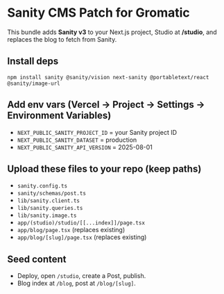 # Sanity CMS Patch for Gromatic

This bundle adds **Sanity v3** to your Next.js project, Studio at **/studio**, and replaces the blog to fetch from Sanity.

## Install deps
```
npm install sanity @sanity/vision next-sanity @portabletext/react @sanity/image-url
```

## Add env vars (Vercel → Project → Settings → Environment Variables)
- `NEXT_PUBLIC_SANITY_PROJECT_ID` = your Sanity project ID
- `NEXT_PUBLIC_SANITY_DATASET` = production
- `NEXT_PUBLIC_SANITY_API_VERSION` = 2025-08-01

## Upload these files to your repo (keep paths)
- `sanity.config.ts`
- `sanity/schemas/post.ts`
- `lib/sanity.client.ts`
- `lib/sanity.queries.ts`
- `lib/sanity.image.ts`
- `app/(studio)/studio/[[...index]]/page.tsx`
- `app/blog/page.tsx` (replaces existing)
- `app/blog/[slug]/page.tsx` (replaces existing)

## Seed content
- Deploy, open `/studio`, create a Post, publish.
- Blog index at `/blog`, post at `/blog/[slug]`.
